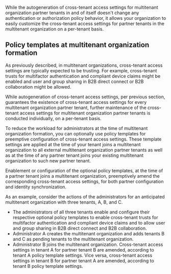 While the autogeneration of cross-tenant access settings for multitenant organization partner tenants in and of itself doesn't change any authentication or authorization policy behavior, it allows your organization to easily customize the cross-tenant access settings for partner tenants in the multitenant organization on a per-tenant basis.

## Policy templates at multitenant organization formation

As previously described, in multitenant organizations, cross-tenant access settings are typically expected to be trusting. For example, cross-tenant trusts for multifactor authentication and compliant device claims might be enabled and user and group sharing in B2B direct connect or B2B collaboration might be allowed.

While autogeneration of cross-tenant access settings, per previous section, guarantees the existence of cross-tenant access settings for every multitenant organization partner tenant, further maintenance of the cross-tenant access settings for multitenant organization partner tenants is conducted individually, on a per-tenant basis.

To reduce the workload for administrators at the time of multitenant organization formation, you can optionally use policy templates for preemptive configuration of cross-tenant access settings. These template settings are applied at the time of your tenant joins a multitenant organization to all external multitenant organization partner tenants as well as at the time of any partner tenant joins your existing multitenant organization to such new partner tenant.

Enablement or configuration of the optional policy templates, at the time of a partner tenant joins a multitenant organization, preemptively amend the corresponding cross-tenant access settings, for both partner configuration and identity synchronization.

As an example, consider the actions of the administrators for an anticipated multitenant organization with three tenants, A, B, and C.

- The administrators of all three tenants enable and configure their respective optional policy templates to enable cross-tenant trusts for multifactor authentication and compliant device claims and to allow user and group sharing in B2B direct connect and B2B collaboration.
- Administrator A creates the multitenant organization and adds tenants B and C as pending tenants to the multitenant organization.
- Administrator B joins the multitenant organization. Cross-tenant access settings in tenant A for partner tenant B are amended, according to tenant A policy template settings. Vice versa, cross-tenant access settings in tenant B for partner tenant A are amended, according to tenant B policy template settings.